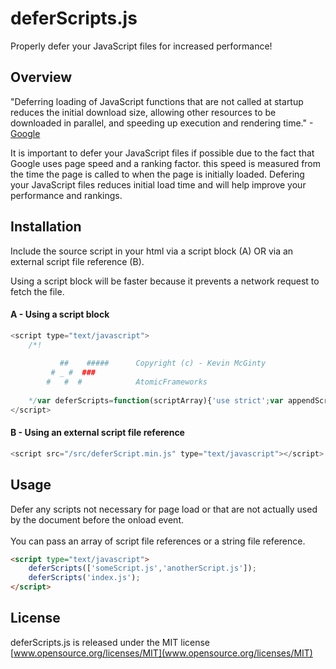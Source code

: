 # deferScripts.js
Properly defer your JavaScript files for increased performance! <br>

## Overview
"Deferring loading of JavaScript functions that are not called at startup reduces the initial download size, allowing other resources to be downloaded in parallel, and speeding up execution and rendering time."
-[Google](https://developers.google.com/speed/docs/best-practices/payload#DeferLoadingJS)

It is important to defer your JavaScript files if possible due to the fact that Google uses page speed and a ranking factor.  this speed is measured from the time the page is called to when the page is initially loaded.  Defering your JavaScript files reduces initial load time and will help improve your performance and rankings.

## Installation
Include the source script in your html via a script block (A) OR via an external script file reference (B). <br>

Using a script block will be faster because it prevents a network request to fetch the file.

#### A - Using a script block

```js
<script type="text/javascript">
    /*!
    
           ##    #####      Copyright (c) - Kevin McGinty
         # _ #  ###        
        #   #  #            AtomicFrameworks
    
    */var deferScripts=function(scriptArray){'use strict';var appendScript=function(src){var script=document.createElement('script');script.type='text/javascript';script.src=src;document.body.appendChild(script);},loadScripts=function(){var i,l;if(scriptArray instanceof Array){for(i=0,l=scriptArray.length;i<l;i+=1){appendScript(scriptArray[i]);}}else if(typeof scriptArray==='string'){appendScript(scriptArray);}};if(window.addEventListener){window.addEventListener('load',loadScripts,false);}else if(window.attachEvent){window.attachEvent('onload',loadScripts);}else{window.onload=loadScripts;}};
</script>
```

#### B - Using an external script file reference

```js
<script src="/src/deferScript.min.js" type="text/javascript"></script>
```

## Usage

Defer any scripts not necessary for page load or that are not actually used by the document before the onload event. <br>
<br>
You can pass an array of script file references or a string file reference.

```html
<script type="text/javascript">
    deferScripts(['someScript.js','anotherScript.js']);
    deferScripts('index.js');
</script>
```

## License 
deferScripts.js is released under the MIT license <br>
[www.opensource.org/licenses/MIT](www.opensource.org/licenses/MIT)
